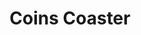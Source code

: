 ---
title: Coins Coaster
image: assets/images/art/coaster2.jpg
thumbnail: assets/images/art/coaster2.jpg
caption: Fake Coins Collectionist :P
---
